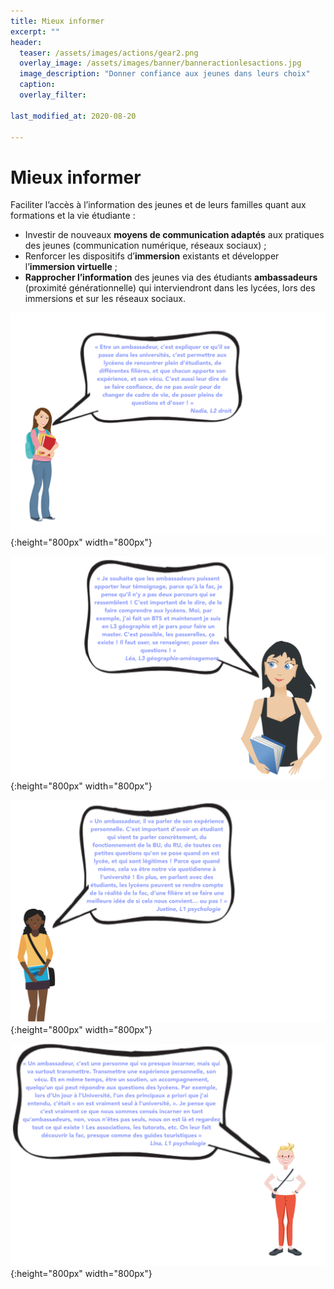 ```yaml
---
title: Mieux informer
excerpt: ""
header:
  teaser: /assets/images/actions/gear2.png
  overlay_image: /assets/images/banner/banneractionlesactions.jpg
  image_description: "Donner confiance aux jeunes dans leurs choix"
  caption: 
  overlay_filter: 

last_modified_at: 2020-08-20

---
```


# Mieux informer  


Faciliter l’accès à l’information des jeunes et de leurs familles quant aux formations et la vie étudiante :
+ Investir de nouveaux **moyens de communication adaptés** aux pratiques des jeunes (communication numérique, réseaux sociaux) ;
+ Renforcer les dispositifs d’**immersion** existants et développer l’**immersion virtuelle** ;
+ **Rapprocher l’information** des jeunes via des étudiants **ambassadeurs** (proximité générationnelle) qui interviendront dans les lycées, lors des immersions et sur les réseaux sociaux.


![Nadia première année licence Droit](/assets/images/bulles/nadiadroit.png){:height="800px" width="800px"}

![Nadia troisième année Géographie-aménagement](/assets/images/bulles/LeaL3geo.png){:height="800px" width="800px"}


![Justine première année Psychologie](/assets/images/bulles/BulleJustine.png){:height="800px" width="800px"}

![Lina première année Psychologie](/assets/images/bulles/BulleLina.png){:height="800px" width="800px"}





